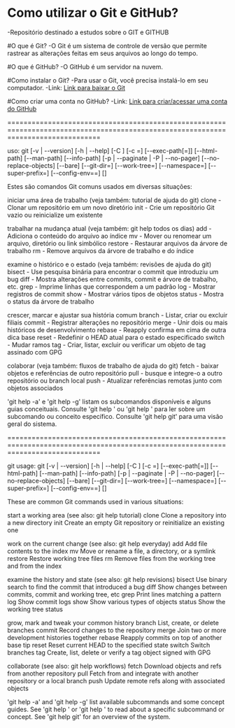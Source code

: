 # Como utilizar o Git e GitHub?
-Repositório destinado a estudos sobre o GIT e GITHUB

#O que é Git?
-O Git é um sistema de controle de versão que permite rastrear as alterações feitas em seus arquivos ao longo do tempo.

#O que é GitHub?
-O GitHub é um servidor na nuvem.

#Como instalar o Git?
-Para usar o Git, você precisa instalá-lo em seu computador.
-Link: [Link para baixar o Git](https://git-scm.com/)

#Como criar uma conta no GitHub?
-Link: [Link para criar/acessar uma conta do GitHub](https://github.com/signup)




===================================================================================================================================

uso: git [-v | --version] [-h | --help] [-C <path>] [-c <name>=<value>]
           [--exec-path[=<path>]] [--html-path] [--man-path] [--info-path]
           [-p | --paginate | -P | --no-pager] [--no-replace-objects] [--bare]
           [--git-dir=<path>] [--work-tree=<path>] [--namespace=<name>]
           [--super-prefix=<path>] [--config-env=<name>=<envvar>]
           <command> [<args>]

Estes são comandos Git comuns usados ​​em diversas situações:

iniciar uma área de trabalho (veja também: tutorial de ajuda do git)
   clone     - Clonar um repositório em um novo diretório
   init      - Crie um repositório Git vazio ou reinicialize um existente

trabalhar na mudança atual (veja também: git help todos os dias)
   add       - Adiciona o conteúdo do arquivo ao índice
   mv        - Mover ou renomear um arquivo, diretório ou link simbólico
   restore   - Restaurar arquivos da árvore de trabalho
   rm        - Remove arquivos da árvore de trabalho e do índice

examine o histórico e o estado (veja também: revisões de ajuda do git)
   bisect    - Use pesquisa binária para encontrar o commit que introduziu um bug
   diff      - Mostra alterações entre commits, commit e árvore de trabalho, etc.
   grep      - Imprime linhas que correspondem a um padrão
   log       - Mostrar registros de commit
   show      - Mostrar vários tipos de objetos
   status    - Mostra o status da árvore de trabalho

crescer, marcar e ajustar sua história comum
   branch    - Listar, criar ou excluir filiais
   commit    - Registrar alterações no repositório
   merge     - Unir dois ou mais históricos de desenvolvimento
   rebase    - Reapply confirma em cima de outra dica base
   reset     - Redefinir o HEAD atual para o estado especificado
   switch    - Mudar ramos
   tag       - Criar, listar, excluir ou verificar um objeto de tag assinado com GPG

colaborar (veja também: fluxos de trabalho de ajuda do git)
   fetch     - baixar objetos e referências de outro repositório
   pull      - busque e integre-o a outro repositório ou branch local
   push      - Atualizar referências remotas junto com objetos associados

'git help -a' e 'git help -g' listam os subcomandos disponíveis e alguns
guias conceituais. Consulte 'git help <comando>' ou 'git help <conceito>'
para ler sobre um subcomando ou conceito específico.
Consulte 'git help git' para uma visão geral do sistema.

===================================================================================================================================

git
usage: git [-v | --version] [-h | --help] [-C <path>] [-c <name>=<value>]
           [--exec-path[=<path>]] [--html-path] [--man-path] [--info-path]
           [-p | --paginate | -P | --no-pager] [--no-replace-objects] [--bare]
           [--git-dir=<path>] [--work-tree=<path>] [--namespace=<name>]
           [--super-prefix=<path>] [--config-env=<name>=<envvar>]
           <command> [<args>]

These are common Git commands used in various situations:

start a working area (see also: git help tutorial)
   clone     Clone a repository into a new directory
   init      Create an empty Git repository or reinitialize an existing one

work on the current change (see also: git help everyday)
   add       Add file contents to the index
   mv        Move or rename a file, a directory, or a symlink
   restore   Restore working tree files
   rm        Remove files from the working tree and from the index

examine the history and state (see also: git help revisions)
   bisect    Use binary search to find the commit that introduced a bug
   diff      Show changes between commits, commit and working tree, etc
   grep      Print lines matching a pattern
   log       Show commit logs
   show      Show various types of objects
   status    Show the working tree status

grow, mark and tweak your common history
   branch    List, create, or delete branches
   commit    Record changes to the repository
   merge     Join two or more development histories together
   rebase    Reapply commits on top of another base tip
   reset     Reset current HEAD to the specified state
   switch    Switch branches
   tag       Create, list, delete or verify a tag object signed with GPG

collaborate (see also: git help workflows)
   fetch     Download objects and refs from another repository
   pull      Fetch from and integrate with another repository or a local branch
   push      Update remote refs along with associated objects

'git help -a' and 'git help -g' list available subcommands and some
concept guides. See 'git help <command>' or 'git help <concept>'
to read about a specific subcommand or concept.
See 'git help git' for an overview of the system.
